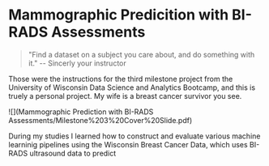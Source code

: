 # Mammographic Predicition with BI-RADS Assessments

> "Find a dataset on a subject you care about, and do something with it."  -- Sincerly your instructor

Those were the instructions for the third milestone project from the University of Wisconsin Data Science and Analytics Bootcamp, and this is truely a personal project.  My wife is a breast cancer survivor you see.  

![](Mammographic Prediction with BI-RADS Assessments/Milestone%203%20Cover%20Slide.pdf)


During my studies I learned how to construct and evaluate various machine learninig pipelines using the Wisconsin Breast Cancer Data, which uses BI-RADS ultrasound data to predict 


